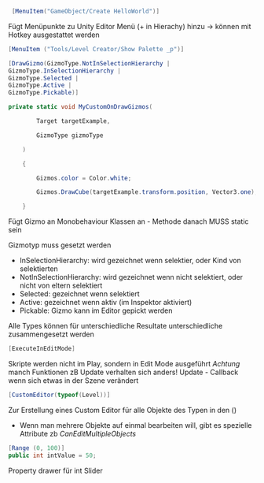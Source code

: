 ````c#
 [MenuItem("GameObject/Create HelloWorld")]
````
Fügt Menüpunkte zu Unity Editor Menü (+ in Hierachy) hinzu
-> können mit Hotkey ausgestattet werden
```c#
[MenuItem ("Tools/Level Creator/Show Palette _p")]
```


```c#
[DrawGizmo(GizmoType.NotInSelectionHierarchy |
GizmoType.InSelectionHierarchy |
GizmoType.Selected |
GizmoType.Active |
GizmoType.Pickable)]

private static void MyCustomOnDrawGizmos(

        Target targetExample,

        GizmoType gizmoType

    )

    {

        Gizmos.color = Color.white;

        Gizmos.DrawCube(targetExample.transform.position, Vector3.one);

    }
```
Fügt Gizmo an Monobehaviour Klassen an - Methode danach MUSS static sein

Gizmotyp muss gesetzt werden
* InSelectionHierarchy: wird gezeichnet wenn selektier, oder Kind von selektierten
* NotInSelectionHierarchy: wird gezeichnet wenn nicht selektiert, oder nicht von eltern selektiert
* Selected: gezeichnet wenn selektiert
* Active: gezeichnet wenn aktiv (im Inspektor aktiviert)
* Pickable: Gizmo kann im Editor gepickt werden

Alle Types können für unterschiedliche Resultate unterschiedliche zusammengesetzt werden

```c#
[ExecuteInEditMode]
```
Skripte werden nicht im Play, sondern in Edit Mode ausgeführt _Achtung_ manch Funktionen zB Update verhalten sich anders!
Update - Callback wenn sich etwas in der Szene verändert

```c#
[CustomEditor(typeof(Level))]
```
Zur Erstellung eines Custom Editor für alle Objekte des Typen in den ()
- Wenn man mehrere Objekte auf einmal bearbeiten will, gibt es spezielle Attribute zb _CanEditMultipleObjects_

```c#
[Range (0, 100)]
public int intValue = 50;
```
Property drawer für int Slider